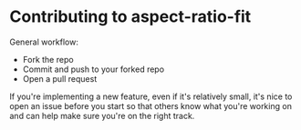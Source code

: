 # Contributing to aspect-ratio-fit

General workflow:

- Fork the repo
- Commit and push to your forked repo
- Open a pull request

If you're implementing a new feature, even if it's relatively small, it's nice to open an issue before you start so that others know what you're working on and can help make sure you're on the right track.
